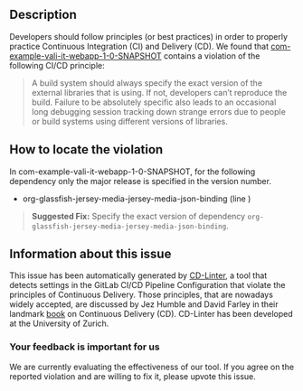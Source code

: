 
## Description
Developers should follow principles (or best practices) in order to properly practice Continuous Integration (CI) and Delivery (CD).
We found that [com-example-vali-it-webapp-1-0-SNAPSHOT](https://gitlab.com/vali-it-201804/vali-it-webapp/blob/master/.gitlab-ci.yml) contains a violation of the following CI/CD principle:

> A build system should always specify the exact version of the external libraries that is using.
If not, developers can’t reproduce the build. Failure to be absolutely specific also leads to an occasional long debugging session tracking down strange errors due to people or build systems using different versions of libraries.

## How to locate the violation

In com-example-vali-it-webapp-1-0-SNAPSHOT, for the following dependency only the major release is specified in the version number.

* org-glassfish-jersey-media-jersey-media-json-binding (line )

> **Suggested Fix:** Specify the exact version of dependency `org-glassfish-jersey-media-jersey-media-json-binding`.

## Information about this issue

This issue has been automatically generated by [CD-Linter](https://gitlab.com/Jancso/configuration-analytics), a tool that detects settings in the GitLab CI/CD Pipeline Configuration that violate the principles of Continuous Delivery. Those principles, that are nowadays widely accepted, are discussed by Jez Humble and David Farley in their landmark [book](https://www.oreilly.com/library/view/continuous-delivery-reliable/9780321670250/) on Continuous Delivery (CD). CD-Linter has been developed at the University of Zurich.

### Your feedback is important for us
We are currently evaluating the effectiveness of our tool. If you agree on the reported violation and are willing to fix it, please upvote this issue.